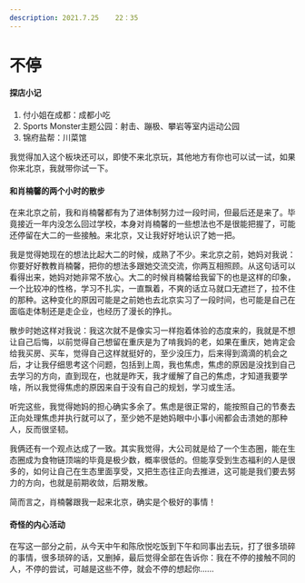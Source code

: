 ```yaml
---
description: 2021.7.25    22：35
---
```


# 不停

#### 探店小记

1. 付小姐在成都：成都小吃
2. Sports Monster主题公园：射击、蹦极、攀岩等室内运动公园
3. 锦府盐帮：川菜馆

我觉得加入这个板块还可以，即使不来北京玩，其他地方有你也可以试一试，如果你来北京，我就带你试一下。

#### 和肖楠馨的两个小时的散步

在来北京之前，我和肖楠馨都有为了进体制努力过一段时间，但最后还是来了。毕竟接近一年内没怎么回过学校，本身对肖楠馨的一些想法也不是很能把握了，可能还停留在大二的一些接触。来北京，又让我好好地认识了她一把。

我是觉得她现在的想法比起大二的时候，成熟了不少。来北京之前，她妈对我说：你要好好教教肖楠馨，把你的想法多跟她交流交流，你两互相照顾。从这句话可以看得出来，她妈对她非常不放心。大二的时候肖楠馨给我留下的也是这样的印象，一个比较冲的性格，学习不扎实，一直飘着，不爽的话立马就口无遮拦了，拉不住的那种。这种变化的原因可能是之前她也去北京实习了一段时间，也可能是自己在面临走体制还是走企业，也经历了漫长的挣扎。

散步时她这样对我说：我这次就不是像实习一样抱着体验的态度来的，我就是不想让自己后悔，以前觉得自己想留在重庆是为了啃我妈的老，如果在重庆，她肯定会给我买房、买车，觉得自己这样就挺好的，至少没压力，后来得到滴滴的机会之后，才让我仔细思考这个问题，包括到上周，我也焦虑，焦虑的原因是没找到自己去学习的方向，直到现在，也就是昨天，我才缓解了自己的焦虑，才知道我要学啥，所以我觉得焦虑的原因来自于没有自己的规划，学习或生活。

听完这些，我觉得她妈的担心确实多余了。焦虑是很正常的，能按照自己的节奏去正向处理焦虑并执行就可以了，至少她不是她妈眼中小事小闹都会击溃她的那种人，反而很坚韧。

我俩还有一个观点达成了一致。其实我觉得，大公司就是给了一个生态圈，能在生态圈成为食物链顶端的毕竟是极少数，概率很低的。但能享受到生态福利的人是很多的，如何让自己在生态里面享受，又把生态往正向去推进，这可能是我们要去努力的方向，也就是前期收敛，后期发散。

简而言之，肖楠馨跟我一起来北京，确实是个极好的事情！

#### 奇怪的内心活动

在写这一部分之前，从今天中午和陈欣悦吃饭到下午和同事出去玩，打了很多琐碎的事情，很多琐碎的话，又删掉，最后觉得全部在告诉你：我在不停的接触不同的人，不停的尝试，可越是这些不停，就会不停的想起你......



